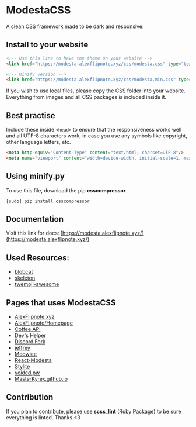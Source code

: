 # ModestaCSS
A clean CSS framework made to be dark and responsive.

## Install to your website
```html
<!-- Use this line to have the theme on your website -->
<link href="https://modesta.alexflipnote.xyz/css/modesta.css" type="text/css" rel="stylesheet">

<!-- Minify version -->
<link href="https://modesta.alexflipnote.xyz/css/modesta.min.css" type="text/css" rel="stylesheet">
```
If you wish to use local files, please copy the CSS folder into your website.
Everything from images and all CSS packages is included inside it.

## Best practise
Include these inside `<head>` to ensure that the responsiveness works well and all UTF-8 characters work, in case you use any symbols like copyright, other language letters, etc.
```html
<meta http-equiv="Content-Type" content="text/html; charset=UTF-8"/>
<meta name="viewport" content="width=device-width, initial-scale=1, maximum-scale=1.0, user-scalable=no"/>
```

## Using minify.py
To use this file, download the pip **csscompressor**
```
[sudo] pip install csscompressor
```

## Documentation
Visit this link for docs: [https://modesta.alexflipnote.xyz/](https://modesta.alexflipnote.xyz/)

## Used Resources:
- [blobcat](https://discord.gg/nG8fy52)
- [skeleton](http://getskeleton.com/)
- [twemoji-awesome](https://github.com/ellekasai/twemoji-awesome)

## Pages that uses ModestaCSS
- [AlexFlipnote.xyz](https://alexflipnote.xyz/)
- [AlexFlipnote/Homepage](https://alexflipnote.xyz/homepage)
- [Coffee API](https://coffee.alexflipnote.xyz/)
- [Dev's Helper](https://devs-helper.ml/)
- [Discord Fork](https://discordbots.co.uk/)
- [jeffrey](http://jeffrey.cf/)
- [Meowiee](https://catcomp.cf)
- [React-Modesta](https://modesta.bowser65.tk/)
- [Stylite](https://stylite.me/)
- [voided.pw](https://voided.pw/)
- [MasterKyrex.github.io](http://MasterKyrex.github.io/)

## Contribution
If you plan to contribute, please use **scss_lint** (Ruby Package) to be sure everything is linted.
Thanks <3

